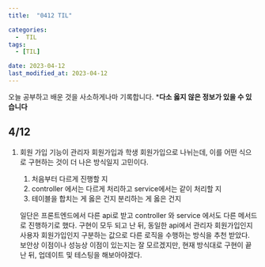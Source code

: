 ```yaml
---
title:  "0412 TIL" 

categories:
  -  TIL
tags:
  - [TIL]

date: 2023-04-12
last_modified_at: 2023-04-12
---
```


오늘 공부하고 배운 것을 사소하게나마 기록합니다. 
***다소 옳지 않은 정보가 있을 수 있습니다**

## 4/12

1. 회원 가입 기능이 관리자 회원가입과 학생 회원가입으로 나뉘는데, 이를 어떤 식으로 구현하는 것이 더 나은 방식일지 고민이다. 
    1. 처음부터 다르게 진행할 지
    2. controller 에서는 다르게 처리하고 service에서는 같이 처리할 지
    3. 테이블을 합치는 게 옳은 건지 분리하는 게 옳은 건지
    
    일단은 프론트엔드에서 다른 api로 받고 controller 와 service 에서도 다른 메서드로 진행하기로 했다. 구현이 모두 되고 난 뒤, 동일한 api에서 관리자 회원가입인지 사용자 회원가입인지 구분하는 값으로 다른 로직을 수행하는 방식을 추천 받았다. 보안상 이점이나 성능상 이점이 있는지는 잘 모르겠지만, 현재 방식대로 구현이 끝난 뒤, 업데이트 및 테스팅을 해보아야겠다.